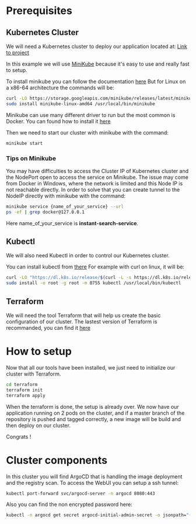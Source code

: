 # Prerequisites

## Kubernetes Cluster
We will need a Kubernetes cluster to deploy our application located at:
[Link to project](https://github.com/farnir/instant-search-demo)

In this example we will use [MiniKube](https://github.com/kubernetes/minikube) because it's easy to use and really fast to setup.

To install minikube you can follow the documentation [here](https://minikube.sigs.k8s.io/docs/start/)
But for Linux on a x86-64 architecture the commands will be:
```bash
curl -LO https://storage.googleapis.com/minikube/releases/latest/minikube-linux-amd64
sudo install minikube-linux-amd64 /usr/local/bin/minikube
```

Minikube can use many different driver to run but the most common is Docker.
You can found how to install it [here](https://docs.docker.com/desktop/linux/install/ubuntu/)


Then we need to start our cluster with minikube with the command:
```bash
minikube start
```

### Tips on Minikube
You may have difficulties to access the Cluster IP of Kubernetes cluster and the NodePort open to access the service on Minikube.
The issue may come from Docker in Windows, where the network is limited and this Node IP is not reachable directly. In order to solve that you can create tunnel to the NodeIP directly with minikube with the command:
```bash
minikube service {name_of_your_service} --url
ps -ef | grep docker@127.0.0.1
```
Here name_of_your_service is **instant-search-service**.

## Kubectl
We will also need Kubectl in order to control our Kubernetes cluster.

You can install kubectl from [there](https://kubernetes.io/docs/tasks/tools/install-kubectl-linux/#install-kubectl-binary-with-curl-on-linux)
For example with curl on linux, it will be:
```bash
curl -LO "https://dl.k8s.io/release/$(curl -L -s https://dl.k8s.io/release/stable.txt)/bin/linux/amd64/kubectl"
sudo install -o root -g root -m 0755 kubectl /usr/local/bin/kubectl
```

## Terraform
We will need the tool Terraform that will help us create the basic configuration of our cluster.
The lastest version of Terraform is recommanded, you can find it [here](https://www.terraform.io/downloads)

# How to setup
Now that all our tools have been installed, we just need to initialize our cluster with Terraform.
```bash
cd terraform
terraform init
terraform apply
```

When the terraform is done, the setup is already over.
We now have our application running on 2 pods on the cluster, and if a master branch of the repository is pushed and tagged correctly, a new image will be build and then deploy on our cluster.

Congrats !

# Cluster components
In this cluster you will find ArgoCD that is handling the image deployment and the registry scan.
To access the WebUI you can setup a ssh tunnel:
```bash
kubectl port-forward svc/argocd-server -n argocd 8080:443
```
Also you can find the non encrypted password here:
```bash
kubectl -n argocd get secret argocd-initial-admin-secret -o jsonpath="{.data.password}" | base64 -d; echo
```